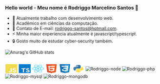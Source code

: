 ### Hello world - Meu nome é Rodriggo Marcelino Santos 👋

- 🔭 Atualmente trabalho com desenvolvimento web.
- 🌱 Acadêmico em ciências da computação.
- 💬 Contato de E-mail: rodriggo-santos@hotmail.com.
- ⚡  Minha maior experiencia atualmente é javascript/typescript.
- 🔒 Gosto muito de estudar cyber-security também.

![Anurag's GitHub stats](https://github-readme-stats.vercel.app/api?username=strrodriggo&show_icons=true&theme=onedark)

<div style="display: inline_block"><br>
  <img align="center" alt="Rodriggo-js" height="30" width="40" src="https://raw.githubusercontent.com/devicons/devicon/master/icons/javascript/javascript-plain.svg">
  <img align="center" alt="Rodriggo-ts" height="30" width="40" src="https://raw.githubusercontent.com/devicons/devicon/master/icons/typescript/typescript-plain.svg">
  <img align="center" alt="Rodriggo-React" height="30" width="40" src="https://raw.githubusercontent.com/devicons/devicon/master/icons/react/react-original.svg">
  <img align="center" alt="Rodriggo-HTML" height="30" width="40" src="https://raw.githubusercontent.com/devicons/devicon/master/icons/html5/html5-original.svg">
  <img align="center" alt="Rodriggo-CSS" height="30" width="40" src="https://raw.githubusercontent.com/devicons/devicon/master/icons/css3/css3-original.svg">
  <img align="center" alt="Rodriggo-PYTHON" height="30" width="40" src="https://raw.githubusercontent.com/devicons/devicon/master/icons/python/python-original.svg">
  <img align="center" alt="Rodriggo-node" height="30" width="40" src="https://cdn.jsdelivr.net/gh/devicons/devicon/icons/nodejs/nodejs-original.svg" />
  <img align="center" alt="Rodriggo-php" height="30" width="40" src="https://cdn.jsdelivr.net/gh/devicons/devicon/icons/php/php-original.svg" />
  <img align="center" alt="Rodriggo-mysql" height="30" width="40" src="https://cdn.jsdelivr.net/gh/devicons/devicon/icons/mysql/mysql-original-wordmark.svg" />
  <img align="center" alt="Rodriggo-mongodb" height="30" width="40" src="https://cdn.jsdelivr.net/gh/devicons/devicon/icons/mongodb/mongodb-original-wordmark.svg" />                   
</div>




